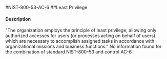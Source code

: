 #NIST-800-53-AC-6
##Least Privilege
#### Description
"The organization employs the principle of least privilege, allowing only authorized accesses for users (or processes acting on behalf of users) which are necessary to accomplish assigned tasks in accordance with organizational missions and business functions."
No information found for the combination of standard NIST-800-53 and control AC-6
